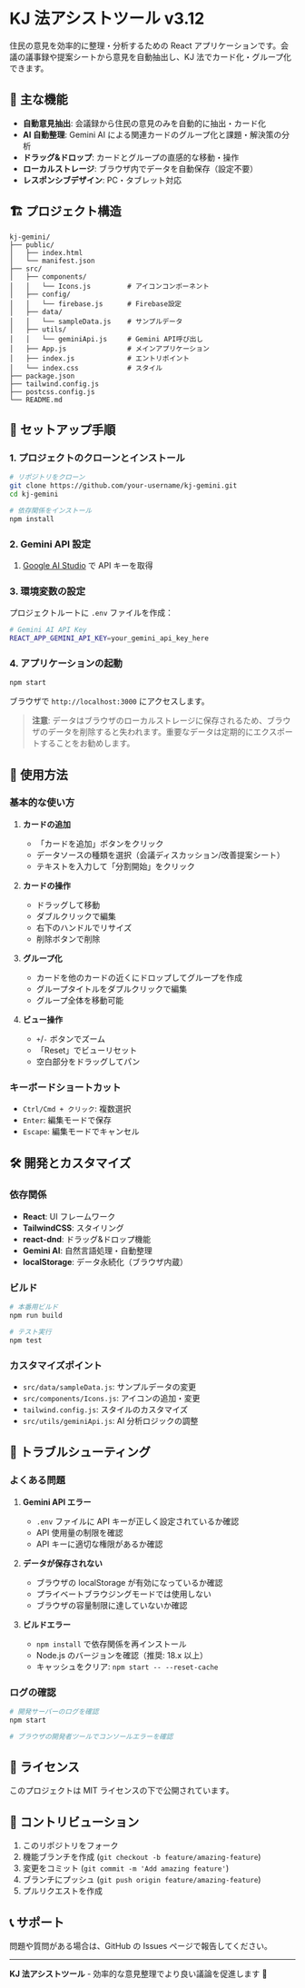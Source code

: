 # KJ 法アシストツール v3.12

住民の意見を効率的に整理・分析するための React アプリケーションです。会議の議事録や提案シートから意見を自動抽出し、KJ 法でカード化・グループ化できます。

## 🌟 主な機能

- **自動意見抽出**: 会議録から住民の意見のみを自動的に抽出・カード化
- **AI 自動整理**: Gemini AI による関連カードのグループ化と課題・解決策の分析
- **ドラッグ&ドロップ**: カードとグループの直感的な移動・操作
- **ローカルストレージ**: ブラウザ内でデータを自動保存（設定不要）
- **レスポンシブデザイン**: PC・タブレット対応

## 🏗️ プロジェクト構造

```
kj-gemini/
├── public/
│   ├── index.html
│   └── manifest.json
├── src/
│   ├── components/
│   │   └── Icons.js         # アイコンコンポーネント
│   ├── config/
│   │   └── firebase.js      # Firebase設定
│   ├── data/
│   │   └── sampleData.js    # サンプルデータ
│   ├── utils/
│   │   └── geminiApi.js     # Gemini API呼び出し
│   ├── App.js               # メインアプリケーション
│   ├── index.js             # エントリポイント
│   └── index.css            # スタイル
├── package.json
├── tailwind.config.js
├── postcss.config.js
└── README.md
```

## 🚀 セットアップ手順

### 1. プロジェクトのクローンとインストール

```bash
# リポジトリをクローン
git clone https://github.com/your-username/kj-gemini.git
cd kj-gemini

# 依存関係をインストール
npm install
```

### 2. Gemini API 設定

1. [Google AI Studio](https://makersuite.google.com/app/apikey) で API キーを取得

### 3. 環境変数の設定

プロジェクトルートに `.env` ファイルを作成：

```bash
# Gemini AI API Key
REACT_APP_GEMINI_API_KEY=your_gemini_api_key_here
```

### 4. アプリケーションの起動

```bash
npm start
```

ブラウザで `http://localhost:3000` にアクセスします。

> **注意**: データはブラウザのローカルストレージに保存されるため、ブラウザのデータを削除すると失われます。重要なデータは定期的にエクスポートすることをお勧めします。

## 📖 使用方法

### 基本的な使い方

1. **カードの追加**

   - 「カードを追加」ボタンをクリック
   - データソースの種類を選択（会議ディスカッション/改善提案シート）
   - テキストを入力して「分割開始」をクリック

2. **カードの操作**

   - ドラッグして移動
   - ダブルクリックで編集
   - 右下のハンドルでリサイズ
   - 削除ボタンで削除

3. **グループ化**

   - カードを他のカードの近くにドロップしてグループを作成
   - グループタイトルをダブルクリックで編集
   - グループ全体を移動可能

4. **ビュー操作**
   - `+`/`-` ボタンでズーム
   - 「Reset」でビューリセット
   - 空白部分をドラッグしてパン

### キーボードショートカット

- `Ctrl/Cmd + クリック`: 複数選択
- `Enter`: 編集モードで保存
- `Escape`: 編集モードでキャンセル

## 🛠️ 開発とカスタマイズ

### 依存関係

- **React**: UI フレームワーク
- **TailwindCSS**: スタイリング
- **react-dnd**: ドラッグ&ドロップ機能
- **Gemini AI**: 自然言語処理・自動整理
- **localStorage**: データ永続化（ブラウザ内蔵）

### ビルド

```bash
# 本番用ビルド
npm run build

# テスト実行
npm test
```

### カスタマイズポイント

- `src/data/sampleData.js`: サンプルデータの変更
- `src/components/Icons.js`: アイコンの追加・変更
- `tailwind.config.js`: スタイルのカスタマイズ
- `src/utils/geminiApi.js`: AI 分析ロジックの調整

## 🔧 トラブルシューティング

### よくある問題

1. **Gemini API エラー**

   - `.env` ファイルに API キーが正しく設定されているか確認
   - API 使用量の制限を確認
   - API キーに適切な権限があるか確認

2. **データが保存されない**

   - ブラウザの localStorage が有効になっているか確認
   - プライベートブラウジングモードでは使用しない
   - ブラウザの容量制限に達していないか確認

3. **ビルドエラー**
   - `npm install` で依存関係を再インストール
   - Node.js のバージョンを確認（推奨: 18.x 以上）
   - キャッシュをクリア: `npm start -- --reset-cache`

### ログの確認

```bash
# 開発サーバーのログを確認
npm start

# ブラウザの開発者ツールでコンソールエラーを確認
```

## 📝 ライセンス

このプロジェクトは MIT ライセンスの下で公開されています。

## 🤝 コントリビューション

1. このリポジトリをフォーク
2. 機能ブランチを作成 (`git checkout -b feature/amazing-feature`)
3. 変更をコミット (`git commit -m 'Add amazing feature'`)
4. ブランチにプッシュ (`git push origin feature/amazing-feature`)
5. プルリクエストを作成

## 📞 サポート

問題や質問がある場合は、GitHub の Issues ページで報告してください。

---

**KJ 法アシストツール** - 効率的な意見整理でより良い議論を促進します 🚀
